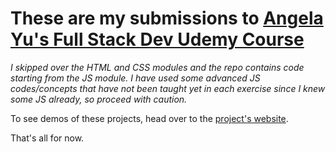 # These are my submissions to [Angela Yu's Full Stack Dev Udemy Course](https://www.udemy.com/course/the-complete-web-development-bootcamp)
*I skipped over the HTML and CSS modules and the repo contains code starting from the JS module.
I have used some advanced JS codes/concepts that have not been taught yet in each exercise since I knew some JS already, so proceed with caution.*

To see demos of these projects, head over to the [project's website](https://thisismalindu.github.io/full-stack-dev-angela/).

That's all for now.
